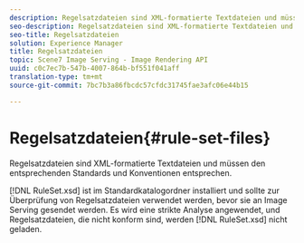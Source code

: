 ```yaml
---
description: Regelsatzdateien sind XML-formatierte Textdateien und müssen den entsprechenden Standards und Konventionen entsprechen.
seo-description: Regelsatzdateien sind XML-formatierte Textdateien und müssen den entsprechenden Standards und Konventionen entsprechen.
seo-title: Regelsatzdateien
solution: Experience Manager
title: Regelsatzdateien
topic: Scene7 Image Serving - Image Rendering API
uuid: c0c7ec7b-547b-4007-864b-bf551f041aff
translation-type: tm+mt
source-git-commit: 7bc7b3a86fbcdc57cfdc31745fae3afc06e44b15

---
```



# Regelsatzdateien{#rule-set-files}

Regelsatzdateien sind XML-formatierte Textdateien und müssen den entsprechenden Standards und Konventionen entsprechen.

[!DNL RuleSet.xsd] ist im Standardkatalogordner installiert und sollte zur Überprüfung von Regelsatzdateien verwendet werden, bevor sie an Image Serving gesendet werden. Es wird eine strikte Analyse angewendet, und Regelsatzdateien, die nicht konform sind, werden [!DNL RuleSet.xsd] nicht geladen.